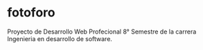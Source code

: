 # fotoforo
Proyecto de Desarrollo Web Profecional 8° Semestre de la carrera Ingenieria en desarrollo de software.
